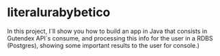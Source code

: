 # literalurabybetico
In this project, I´ll show you how to build an app in Java that consists in Gutendex API´s consume, and processing this info for the user in a RDBS  (Postgres), showing some important results to the user for console.)
